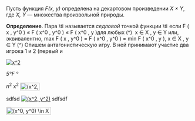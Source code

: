 Пусть функция *F(x, y)* определена на декартовом произведении *X × Y*, где *X, Y* — множества произвольной природы.

__Определение__.  Пара    <a href="https://www.codecogs.com/eqnedit.php?latex=\inline&space;\dpi{200}&space;\tiny&space;(x^0,&space;y^0)&space;\in&space;X&space;\times&space;Y" target="_blank"><img src="https://latex.codecogs.com/png.latex?\inline&space;\dpi{200}&space;\tiny&space;(x^0,&space;y^0)&space;\in&space;X&space;\times&space;Y" title="\tiny (x^0, y^0) \in X \times Y" height="14" /></a> называется *седловой* точкой функции <a href="https://www.codecogs.com/eqnedit.php?latex=\inline&space;\dpi{200}&space;\tiny&space;F(x,&space;y)" target="_blank"><img src="https://latex.codecogs.com/png.latex?\inline&space;\dpi{200}&space;\tiny&space;F(x,&space;y)" title="\tiny F(x, y)" height="14" /></a> если
    F ( x , y^0 ) ≤ F ( x^0 , y^0 ) ≤ F ( x^0 , y )для любых (^) ​ x ∈ X , y ∈ Y
    или, эквивалентно,
    max F ( x , y^0 ) = F ( x^0 , y^0 ) = min F ( x^0 , y ), x ∈ X , y ∈ Y (^)
    Опишем антагонистическую игру. В ней принимают участие два игрока 1 и 2 (первый и

<a href="https://www.codecogs.com/eqnedit.php?latex=x^2" target="_blank"><img src="https://latex.codecogs.com/gif.latex?x^2" title="x^2" /></a>

*5&deg;F °*

$n^2$ x<sup>2</sup>
<img src="http://www.sciweavers.org/tex2img.php?eq=%28x%5E2%2C%20y%5E2%29&bc=White&fc=Black&im=jpg&fs=12&ff=modern&edit=0" align="center" border="0" alt="(x^2, y^2)" width="53" height="21" />

sdfsd <a href="https://www.codecogs.com/eqnedit.php?latex=(x^2,&space;y^2)" target="_blank"><img src="https://latex.codecogs.com/gif.latex?(x^2,&space;y^2)" title="(x^2, y^2)" /></a> sdfsdf


<img src="http://www.sciweavers.org/tex2img.php?eq=%28x%5E0%2C%20y%5E0%29%20%5Cin%20X%20%5Ctimes%20Y&bc=White&fc=Black&im=jpg&fs=12&ff=modern&edit=0" align="center" border="0" alt="(x^0, y^0) \in X \times Y" width="122" height="21" />
